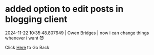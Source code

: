 # added option to edit posts in blogging client
2024-11-22 10:35:48.807649 \| Owen Bridges \| now i can change things whenever i want :smiling_imp: 

 Click [Here](../) to Go Back